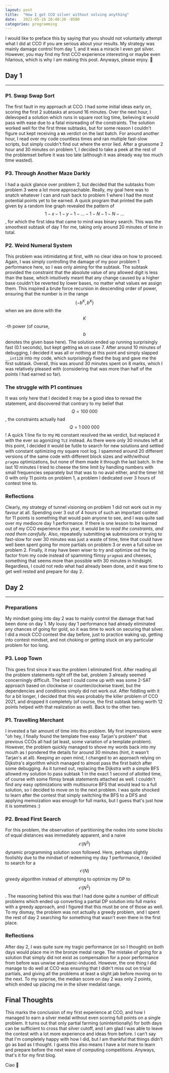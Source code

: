 ```yaml
---
layout: post
title:  "How I got CCO silver without solving anything"
date:   2021-05-16 20:40:20 -0500
categories: programming
---
```

I would like to preface this by saying that you should not voluntarily attempt what I did at CCO if you are serious about your results. My strategy was mainly damage control from day 1, and it was a miracle I even got silver. However, you may find my first CCO experience interesting or maybe even hilarious, which is why I am making this post. Anyways, please enjoy. 🙂

## Day 1
<hr>

### P1. Swap Swap Sort

The first fault in my approach at CCO. I had some initial ideas early on, scoring the first 2 subtasks at around 16 minutes. Over the next hour, I delevoped a solution which runs in square root log time, believing it would pass with ease due to a fatal misreading of the constraints. The solution worked well for the first three subtasks, but for some reason I couldn't figure out kept receiving a `WA` verdict on the last batch. For around another hour, I read over my code countless times and ran multiple fast-slow scripts, but simply couldn't find out where the error lied. After a gruesome 2 hour and 30 minutes on problem 1, I decided to take a peek at the rest of the problemset before it was too late (although it was already way too much time wasted).

### P3. Through Another Maze Darkly

I had a quick glance over problem 2, but decided that the subtasks from problem 3 were a lot more approachable. Really, my goal here was to snatch whatever I can and rush back to problem 1 where I had the most potential points yet to be earned. A quick program that printed the path given by a random line graph revealed the pattern of $$ 1-x-1-y-1-...-1-N-1-N-... $$, for which the first idea that came to mind was binary search. This was the smoothest subtask of day 1 for me, taking only around 20 minutes of time in total.

### P2. Weird Numeral System

This problem was intimidating at first, with no clear idea on how to proceed. Again, I was simply controlling the damage of my poor problem 1 performance here, so I was only aiming for the subtask. The subtask provided the constraint that the absolute value of any allowed digit is less than the base, which intuitively meant that any change caused by a higher base couldn't be reverted by lower bases, no matter what values we assign them. This inspired a brute force recursion in descending order of power, ensuring that the number is in the range $$ (-b^K, b^K) $$ when we are done with the $$K$$-th power (of course, $$b$$ denotes the given base here). The solution ended up running surprisingly fast (0.1 seconds), but kept getting `WA` on case 7. After around 10 minutes of debugging, I decided it was all or nothing at this point and simply slapped `__int128` into my code, which surprisingly fixed the bug and gave me the first subtask. Overall, this was around 30 minutes spent on 8 marks, which I was relatively pleased with (considering that was more than half of the points I had earned so far).

### The struggle with P1 continues

It was only here that I decided it may be a good idea to reread the statement, and discovered that contrary to my belief that $$Q = 100\;000$$, the constraints actually had $$Q = 1\;000\;000$$! A quick 1 line fix to my `MQ` constant resolved the `WA` verdict, but replaced it with the ever so agonizing `TLE` instead. As there were only 30 minutes left at this point, I decided it would be futile to search for new solutions and settled with constant optimizing my square root log. I spammed around 20 different versions of the same code with different block sizes and with/without `pragma` optimizations, but none of them made it through the last batch. In the last 10 minutes I tried to cheese the time limit by handling numbers with small frequencies separately but that was to no avail either, and the timer hit 0 with only 11 points on problem 1, a problem I dedicated over 3 hours of contest time to.

### Reflections

Clearly, my strategy of tunnel visioning on problem 1 did not work out in my favour at all. Spending over 3 out of 4 hours of such an important contest for 11 points is something that would pain anyone to see, and I was quite sad over my mediocre day 1 performance. If there is one lesson to be learned out of my CCO experience this year, it would be to *read the constraints, and read them carefully*. Also, repeatedly submitting `WA` submissions or trying to fast-slow for over 30 minutes was just a waste of time, time that could have well been spent going for more partials on problem 3 or even a full solve on problem 2. Finally, it may have been wiser to try and optimize out the log factor from my code instead of spamming flimsy `pragma`s and cheeses, something that seems more than possible with 30 minutes in hindsight. Regardless, I could not redo what had already been done, and it was time to get well rested and prepare for day 2.

## Day 2
<hr>

### Preparations

My mindset going into day 2 was to mainly control the damage that had been done on day 1. My lousy day 1 performance had already eliminated any chances of going for gold, so it was time to work on securing that silver. I did a mock CCO contest the day before, just to practice waking up, getting into contest mindset, and not choking or getting stuck on any particular problem for too long.

### P3. Loop Town

This goes first since it was the problem I eliminated first. After reading all the problem statements right off the bat, problem 3 already seemed concerningly difficult. The best I could come up with was some 2-SAT approach based on clockwise or counterclockwise travel, but the dependencies and conditions simply did not work out. After fiddling with it for a bit longer, I decided that this was probably the killer problem of CCO 2021, and dropped it completely (of course, the first subtask being worth 12 points helped with that realization as well). Back to the other two.

### P1. Travelling Merchant

I invested a fair amount of time into this problem. My first impressions were "oh hey, I finally found the template free easy Tarjan's problem" that previous CCOs all had (at least, some variation of a template problem). However, the problem quickly managed to shove my words back into my mouth as I pondered the details for around 30 minutes (hint, it wasn't Tarjan's at all). Keeping an open mind, I changed to an approach relying on Dijkstra's algorithm which managed to almost pass the first batch after some debugging. As it turned out, replacing the Dijkstra with a simple BFS allowed my solution to pass subtask 1 in the exact 1 second of allotted time, of course with some flimsy break statements attached as well. I couldn't find any easy optimizations with multisource BFS that would lead to a full solution, so I decided to move on to the next problem. I was quite shocked to learn after the contest that simply switching the BFS to a DFS and applying memoization was enough for full marks, but I guess that's just how it is sometimes :)

### P2. Bread First Search

For this problem, the observation of partitioning the nodes into some blocks of equal distances was immediately apparent, and a naive $$\mathcal{O}(N^3)$$ dynamic programming solution soon followed. Here, perhaps slightly foolishly due to the mindset of redeeming my day 1 performance, I decided to search for a $$\mathcal{O}(N)$$ greedy algorithm instead of attempting to optimize my DP to $$\mathcal{O}(N^2)$$. The reasoning behind this was that I had done quite a number of difficult problems which ended up converting a partial DP solution into full marks with a greedy approach, and I figured that this must be one of those as well. To my dismay, the problem was not actually a greedy problem, and I spent the rest of day 2 searching for something that wasn't even there in the first place. 

### Reflections

After day 2, I was quite sure my tragic performance (or so I thought) on both days would place me in the bronze medal range. The mistake of going for a solution that simply did not exist as compensation for a poor performance from before was unwise and panic-induced. However, the one thing I did manage to do well at CCO was ensuring that I didn't miss out on trivial partials, and giving all the problems at least a slight jab before moving on to the next. To my surprise, the median score on day 2 was only 2 points, which ended up placing me in the silver medalist range.

## Final Thoughts

This marks the conclusion of my first experience at CCO, and how I managed to earn a silver medal without even scoring full points on a single problem. It turns out that only partial farming (unintentionally) for both days can be sufficient to cross that silver cutoff, and I am glad I was able to leave the contest with a lot more experience and ideas from before. I can't say that I'm completely happy with how I did, but I am thankful that things didn't go as bad as I thought. I guess this also means I have a lot more to learn and prepare before the next wave of computing competitions. Anyways, that's it for my first blog.

Ciao 👋
